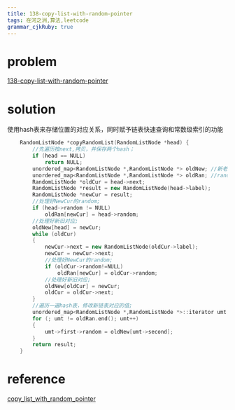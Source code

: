 ```yaml
---
title: 138-copy-list-with-random-pointer
tags: 在河之洲,算法,leetcode
grammar_cjkRuby: true
---
```



# problem
[138-copy-list-with-random-pointer](https://leetcode.com/problems/copy-list-with-random-pointer/#/description)

# solution
使用hash表来存储位置的对应关系，同时赋予链表快速查询和常数级索引的功能
```cpp
    RandomListNode *copyRandomList(RandomListNode *head) {
        //先遍历按next,拷贝，并保存两个hash；
        if (head == NULL)
            return NULL;
        unordered_map<RandomListNode *,RandomListNode *> oldNew; //新老对应map
        unordered_map<RandomListNode *,RandomListNode *> oldRan; //random原来指的位置;
        RandomListNode *oldCur = head->next;
        RandomListNode *result = new RandomListNode(head->label);
        RandomListNode *newCur = result;
        //处理好NewCur的random;
        if (head->random != NULL)
            oldRan[newCur] = head->random;
        //处理好新旧对应;
        oldNew[head] = newCur;
        while (oldCur)
        {
            newCur->next = new RandomListNode(oldCur->label);
            newCur = newCur->next;
            //处理好NewCur的random;
            if (oldCur->random!=NULL)
                oldRan[newCur] = oldCur->random;
            //处理好新旧对应;
            oldNew[oldCur] = newCur;
            oldCur = oldCur->next;
        }
        //遍历一遍hash表，修改新链表对应的值;
        unordered_map<RandomListNode *,RandomListNode *>::iterator umt = oldRan.begin();
        for (; umt != oldRan.end(); umt++)
        {
            umt->first->random = oldNew[umt->second];
        }
        return result;
    }
```

# reference

[copy_list_with_random_pointer](https://algorithm.yuanbin.me/zh-hans/linked_list/copy_list_with_random_pointer.htm)
